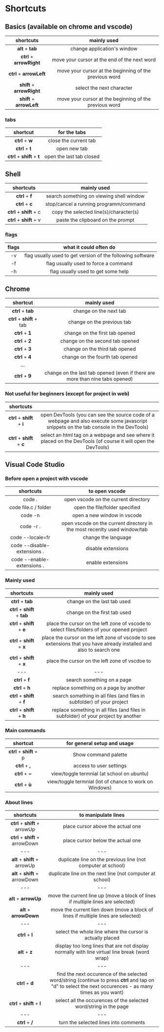 # Shortcuts

## Basics (available on chrome and vscode) 

|shortcuts|mainly used|
|:---:                       | :---: |
|**alt** + **tab**   					| change application's window|
|**ctrl** + **arrowRight**				| move your cursor at the end of the next word|
|**ctrl** + **arrowLeft**				| move your cursor at the beginning of the previous word|
|**shift** + **arrowRight**				| select the next character|
|**shift** + **arrowLeft**				| move your cursor at the beginning of the previous word|


### tabs

|shortcut|for the tabs|
|:---:                       | :---: |
|**ctrl** + **w**						| close the current tab|
|**ctrl** + **t**						| open new tab|
|**ctrl** + **shift** + **t**				| open the last tab closed|


## Shell

|shortcuts|mainly used|
|:---:                       | :---: |
|**ctrl** + **f**						| search something on viewing shell window|
|**ctrl** + **c**						| stop/cancel a running programm/command|
|**ctrl** + **shift** + c				| copy the selected line(s)/character(s)|
|**ctrl** + **shift** + v               | paste the clipboard on the prompt|

### flags
|flags| what it could often do|
|:---:                       | :---: |
|-v								| flag usually used to get version of the following software|
|-f								| flag usually used to force a command|
|-h								| flag usually used to get some help|



## Chrome

|shortcut|mainly used|
|:---:                       | :---: |
|**ctrl** + **tab**						| change on the next tab|
|**ctrl** + **shift** + tab				| change on the previous tab|
|**ctrl** + **1**						| change on the first tab opened|
|**ctrl** + **2**						| change on the second tab opened|
|**ctrl** + **3**						| change on the third tab opened|
|**ctrl** + **4**						| change on the fourth tab opened|
|...                            |   |
|**ctrl** + **9**						| change on the last tab opened (even if there are more than nine tabs opened)|

### Not useful for beginners (except for project in web)
|shortcuts||
|:---:                       | :---: |
|**ctrl** + **shift** + **i**				| open DevTools (you can see the source code of a webpage and also execute some javascript snippets on the tab console in the DevTools)|
|**ctrl** + **shift** + **c**				| select an html tag on a webpage and see where it placed on the DevTools (of course it will open the DevTools)|



## Visual Code Studio

### Before open a project with vscode
|shortcuts|to open vscode|
|:---:                       | :---: |
|code .| open vscode on the current directory|
|code file.c / folder|open the file/folder specified|
|code -n| open a new window in vscode|
|code -r .| open vscode on the current directory in the most recenlty used window/tab|
|code --locale=fr| change the language|
|code --disable-extensions .| disable extensions |
|code --enable-extensions .| enable extensions |

### Mainly used 
|shortcuts|mainly used|
|:---:                       | :---: |
|**ctrl** + **tab**						| change on the last tab used|
|**ctrl** + **shift** + **tab**				| change on the first tab used|
|**ctrl** + **shift** + **e**				| place the cursor on the left zone of vscode to select files/folders of your opened project|
|**ctrl** + **shift** + **x**				| place the cursor on the left zone of vscode to see extensions that you have already installed and also to search one|
|**ctrl** + **shift** + **x**				| place the cursor on the left zone of vscdoe to 
|---                       | --- |
|**ctrl** + **f**						| search something on a page|
|**ctrl** + **h**						| replace something on a page by another|
|**ctrl** + **shift** + **f**				| search something in all files (and files in subfolder) of your project|
|**ctrl** + **shift** + **h**				| replace something in all files (and files in subfolder) of your project by another|

### Main commands

|shortcut|for general setup and usage|
|:---:                       | :---: |
|**ctrl** + **shift** + p				| Show command palette|
|**ctrl** + **,**						| access to user settings|
|**ctrl** + **~** 						| view/toggle termnial (at school on ubuntu)|
|**ctrl** + **ù** 						| view/toggle termnial (lot of chance to work on Windows)|


### About lines

|shortcuts|to manipulate lines|
|:---:                       | :---: |
|**ctrl** + **shift** + arrowUp			| place cursor above the actual one|
|**ctrl** + **shift** + arrowDown		| place cursor below the actual one|
|---                       | --- |
|**alt** + **shift** + arrowUp			| duplicate line on the previous line (not computer at school)|
|**alt** + **shift** + arrowDown		| duplicate line on the next line (not computer at school)|
|---                       | --- |
|**alt** + **arrowUp**			        | move the current line up (move a block of lines if multiple lines are selected)|
|**alt** + **arrowDown**		        | move the current lien down (move a block of lines if multiple lines are selected) |
|---                       | --- |
|**ctrl** + **l**						| select the whole line where the cursor is actually placed|
|**alt** + **z**                        | display too long lines that are not display normally with line virtual line break (word wrap)|
|---                       | --- |
|**ctrl** + **d**                       | find the next occurence of the selected word/string (continue to press **ctrl** and tap on "d" to select the next occurences - as many times as you want)|
|**ctrl** + **shift** + **l**               | select all the occurences of the selected word/string in the page|
|---                       | --- |
|**ctrl** + **/**                       | turn the selected lines into comments
